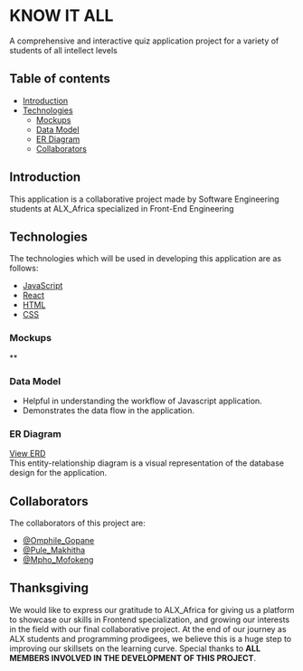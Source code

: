 # KNOW IT ALL
A comprehensive and interactive quiz application project for a variety of students of all intellect levels

## Table of contents

* [Introduction](#introduction)
* [Technologies](#technologies)
  * [Mockups](#mockups)
  * [Data Model](#data-model)
  * [ER Diagram](#er-diagram)
  * [Collaborators](#collaborators)

## Introduction

This application is a collaborative project made by Software Engineering students at ALX_Africa specialized in Front-End Engineering

## Technologies

The technologies which will be used in developing this application are as follows:

* [JavaScript](https://www.javascript.com/)
* [React](https://www.reactjs.org/)
* [HTML](https://html.com/)
* [CSS](https://tailwindcss.com/)
### Mockups

**

### Data Model

- Helpful in understanding the workflow of Javascript application.
- Demonstrates the data flow in the application.


### ER Diagram

[View ERD](https://www.lucidchart.com/invitations/accept/4959f428-f905-44ff-9a82-1cd55f6cf960)
<br/>This entity-relationship diagram is a visual representation of the database design for the application.

## Collaborators
The collaborators of this project are:
* [@Omphile_Gopane](https://github.com/TimotyGrey1005)
* [@Pule_Makhitha]()
* [@Mpho_Mofokeng]()

## Thanksgiving

We would like to express our gratitude to ALX_Africa for giving us a platform to showcase our skills in Frontend specialization, and growing our interests in the field with our final collaborative project. At the end of our journey as ALX students and programming prodigees, we believe this is a huge step to improving our skillsets on the learning curve.
Special thanks to **ALL MEMBERS INVOLVED IN THE DEVELOPMENT OF THIS PROJECT**.
